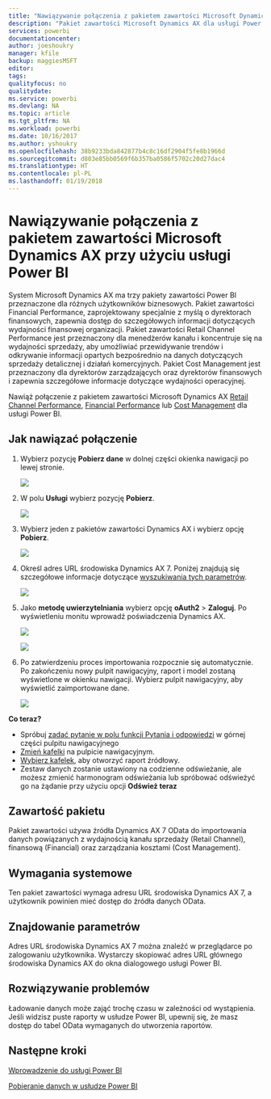 ```yaml
---
title: "Nawiązywanie połączenia z pakietem zawartości Microsoft Dynamics AX przy użyciu usługi Power BI"
description: "Pakiet zawartości Microsoft Dynamics AX dla usługi Power BI"
services: powerbi
documentationcenter: 
author: joeshoukry
manager: kfile
backup: maggiesMSFT
editor: 
tags: 
qualityfocus: no
qualitydate: 
ms.service: powerbi
ms.devlang: NA
ms.topic: article
ms.tgt_pltfrm: NA
ms.workload: powerbi
ms.date: 10/16/2017
ms.author: yshoukry
ms.openlocfilehash: 38b9233bda842877b4c8c16df2904f5fe8b1966d
ms.sourcegitcommit: d803e85bb0569f6b357ba0586f5702c20d27dac4
ms.translationtype: HT
ms.contentlocale: pl-PL
ms.lasthandoff: 01/19/2018
---
```

# <a name="connect-to-microsoft-dynamics-ax-content-pack-with-power-bi"></a>Nawiązywanie połączenia z pakietem zawartości Microsoft Dynamics AX przy użyciu usługi Power BI
System Microsoft Dynamics AX ma trzy pakiety zawartości Power BI przeznaczone dla różnych użytkowników biznesowych. Pakiet zawartości Financial Performance, zaprojektowany specjalnie z myślą o dyrektorach finansowych, zapewnia dostęp do szczegółowych informacji dotyczących wydajności finansowej organizacji. Pakiet zawartości Retail Channel Performance jest przeznaczony dla menedżerów kanału i koncentruje się na wydajności sprzedaży, aby umożliwiać przewidywanie trendów i odkrywanie informacji opartych bezpośrednio na danych dotyczących sprzedaży detalicznej i działań komercyjnych. Pakiet Cost Management jest przeznaczony dla dyrektorów zarządzających oraz dyrektorów finansowych i zapewnia szczegółowe informacje dotyczące wydajności operacyjnej.

Nawiąż połączenie z pakietem zawartości Microsoft Dynamics AX [Retail Channel Performance](https://app.powerbi.com/getdata/services/dynamics-ax-retail-channel-performance), [Financial Performance](https://app.powerbi.com/getdata/services/dynamics-ax-financial-performance) lub [Cost Management](https://app.powerbi.com/getdata/services/dynamics-ax-cost-management) dla usługi Power BI.

## <a name="how-to-connect"></a>Jak nawiązać połączenie
1. Wybierz pozycję **Pobierz dane** w dolnej części okienka nawigacji po lewej stronie.
   
   ![](media/service-connect-to-microsoft-dynamics-ax/getdata.png)
2. W polu **Usługi** wybierz pozycję **Pobierz**.
   
   ![](media/service-connect-to-microsoft-dynamics-ax/services.png)
3. Wybierz jeden z pakietów zawartości Dynamics AX i wybierz opcję **Pobierz**.
   
   ![](media/service-connect-to-microsoft-dynamics-ax/mdax.png)
4. Określ adres URL środowiska Dynamics AX 7. Poniżej znajdują się szczegółowe informacje dotyczące [wyszukiwania tych parametrów](#FindingParams).
   
   ![](media/service-connect-to-microsoft-dynamics-ax/params.png)
5. Jako **metodę uwierzytelniania** wybierz opcję **oAuth2** \> **Zaloguj**. Po wyświetleniu monitu wprowadź poświadczenia Dynamics AX.
   
    ![](media/service-connect-to-microsoft-dynamics-ax/creds.png)
   
    ![](media/service-connect-to-microsoft-dynamics-ax/creds2.png)
6. Po zatwierdzeniu proces importowania rozpocznie się automatycznie. Po zakończeniu nowy pulpit nawigacyjny, raport i model zostaną wyświetlone w okienku nawigacji. Wybierz pulpit nawigacyjny, aby wyświetlić zaimportowane dane.
   
     ![](media/service-connect-to-microsoft-dynamics-ax/dashboard.png)

**Co teraz?**

* Spróbuj [zadać pytanie w polu funkcji Pytania i odpowiedzi](power-bi-q-and-a.md) w górnej części pulpitu nawigacyjnego
* [Zmień kafelki](service-dashboard-edit-tile.md) na pulpicie nawigacyjnym.
* [Wybierz kafelek](service-dashboard-tiles.md), aby otworzyć raport źródłowy.
* Zestaw danych zostanie ustawiony na codzienne odświeżanie, ale możesz zmienić harmonogram odświeżania lub spróbować odświeżyć go na żądanie przy użyciu opcji **Odśwież teraz**

## <a name="whats-included"></a>Zawartość pakietu
Pakiet zawartości używa źródła Dynamics AX 7 OData do importowania danych powiązanych z wydajnością kanału sprzedaży (Retail Channel), finansową (Financial) oraz zarządzania kosztami (Cost Management).

## <a name="system-requirements"></a>Wymagania systemowe
Ten pakiet zawartości wymaga adresu URL środowiska Dynamics AX 7, a użytkownik powinien mieć dostęp do źródła danych OData.

## <a name="finding-parameters"></a>Znajdowanie parametrów
<a name="FindingParams"></a>

Adres URL środowiska Dynamics AX 7 można znaleźć w przeglądarce po zalogowaniu użytkownika. Wystarczy skopiować adres URL głównego środowiska Dynamics AX do okna dialogowego usługi Power BI.

## <a name="troubleshooting"></a>Rozwiązywanie problemów
Ładowanie danych może zająć trochę czasu w zależności od wystąpienia. Jeśli widzisz puste raporty w usłudze Power BI, upewnij się, że masz dostęp do tabel OData wymaganych do utworzenia raportów.

## <a name="next-steps"></a>Następne kroki
[Wprowadzenie do usługi Power BI](service-get-started.md)

[Pobieranie danych w usłudze Power BI](service-get-data.md)

